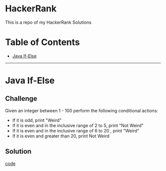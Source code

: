 # HackerRank
This is a repo of my HackerRank Solutions

# Table of Contents
* [Java If-Else](#Java-If-Else)

--------------------
# Java If-Else
## Challenge
Given an integer between 1 - 100 perform the following conditional actions:
* If it is odd, print "Weird"
* If it is even and in the inclusive range of 2 to 5, print "Not Weird"
* If it is even and in the inclusive range of 6 to 20 , print "Weird"
* If it is even and greater than 20, print Not Weird

## Solution
[code](javaIfElse.java)


